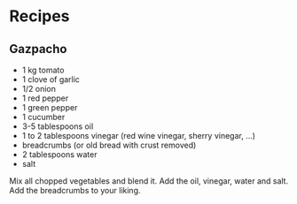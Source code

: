 # Recipes
## Gazpacho
- 1 kg tomato
- 1 clove of garlic
- 1/2 onion
- 1 red pepper
- 1 green pepper
- 1 cucumber
- 3-5 tablespoons oil
- 1 to 2 tablespoons vinegar (red wine vinegar, sherry vinegar, ...)
- breadcrumbs (or old bread with crust removed)
- 2 tablespoons water
- salt

Mix all chopped vegetables and blend it.  Add the oil, vinegar, water and salt.  Add the breadcrumbs to your liking.


